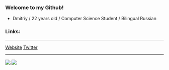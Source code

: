 <html>
<head>
<html lang="en">
  </head>
  <body>
    <div class="about">
    <h3>Welcome to my Github!</h3>
    <ul>
      <li><p>Dmitriy / 22 years old / Computer Science Student / Bilingual Russian</p></li>
    </ul>
      <h3>Links:</h3>
    <hr />
      <a href="https://www.dhotspot.xyz">Website</a>
      <a href="https://www.twitter.com/DmitriyShumkin">Twitter</a>
<hr />
     <a href="https://github.com/anuraghazra/github-readme-stats">
  <img align="center" src="https://github-readme-stats.vercel.app/api/pin/?username=anuraghazra&repo=github-readme-stats" />
</a>
<a href="https://github.com/anuraghazra/convoychat">
  <img align="center" src="https://github-readme-stats.vercel.app/api/pin/?username=anuraghazra&repo=convoychat" />
</a>
  </div>
</body>
</html>
